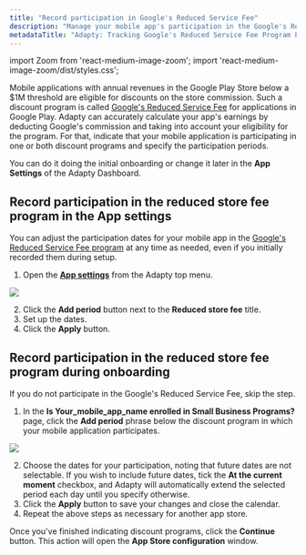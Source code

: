 ```yaml
---
title: "Record participation in Google's Reduced Service Fee"
description: "Manage your mobile app's participation in the Google's Reduced Service Fee program seamlessly with Adapty, enabling accurate earnings calculations and eligibility tracking. Learn how to indicate your app's participation and specify periods within the Adapty Dashboard's App Settings"
metadataTitle: "Adapty: Tracking Google's Reduced Service Fee Program Participation"
---
```


import Zoom from 'react-medium-image-zoom';
import 'react-medium-image-zoom/dist/styles.css';

Mobile applications with annual revenues in the Google Play Store below a $1M threshold are eligible for discounts on the store commission. Such a discount program is called [Google's Reduced Service Fee](google-reduced-service-fee) for applications in Google Play. Adapty can accurately calculate your app's earnings by deducting Google's commission and taking into account your eligibility for the program. For that, indicate that your mobile application is participating in one or both discount programs and specify the participation periods. 

You can do it doing the initial onboarding or change it later in the **App Settings** of the Adapty Dashboard.

## Record participation in the reduced store fee program in the App settings

You can adjust the participation dates for your mobile app in the [Google's Reduced Service Fee program](google-reduced-service-fee) at any time as needed, even if you initially recorded them during setup. 

1. Open the [**App settings**](https://app.adapty.io/settings/android-sdk) from the Adapty top menu.


<Zoom>
  <img src={require('./img/10ad0df-participation_reduced-fee_program.png').default}
  style={{
    border: '1px solid #727272', /* border width and color */
    width: '700px', /* image width */
    display: 'block', /* for alignment */
    margin: '0 auto' /* center alignment */
  }}
/>
</Zoom>





2. Click the **Add period** button next to the **Reduced store fee** title. 
3. Set up the dates.
4. Click the **Apply** button.

## Record participation in the reduced store fee program during onboarding

If you do not participate in the Google's Reduced Service Fee, skip the step.

1. In the **Is Your_mobile_app_name enrolled in Small Business Programs?** page, click the **Add period** phrase below the discount program in which your mobile application participates.

   
<Zoom>
  <img src={require('./img/d5a7f5c-Is_app_enrolled_in_Small_Business_Programs_calendar.png').default}
  style={{
    border: '1px solid #727272', /* border width and color */
    width: '700px', /* image width */
    display: 'block', /* for alignment */
    margin: '0 auto' /* center alignment */
  }}
/>
</Zoom>



2. Choose the dates for your participation, noting that future dates are not selectable. If you wish to include future dates, tick the **At the current moment** checkbox, and Adapty will automatically extend the selected period each day until you specify otherwise.
3. Click the **Apply** button to save your changes and close the calendar.
4. Repeat the above steps as necessary for another app store.

Once you've finished indicating discount programs, click the **Continue** button. This action will open the **App Store configuration** window.

